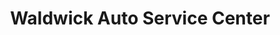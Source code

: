 ---
title: "Waldwick Auto Service Center"
url: /waldwick/waldwick-auto-service-center/
shop: car repair
---